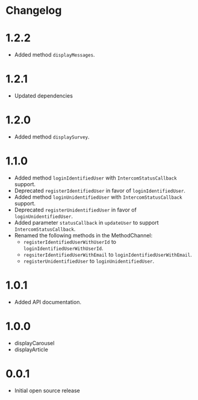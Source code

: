 # Changelog

# 1.2.2

- Added method `displayMessages`.

# 1.2.1

- Updated dependencies

# 1.2.0

- Added method `displaySurvey`.

# 1.1.0

- Added method `loginIdentifiedUser` with `IntercomStatusCallback` support.
- Deprecated `registerIdentifiedUser` in favor of `loginIdentifiedUser`.
- Added method `loginUnidentifiedUser` with `IntercomStatusCallback` support.
- Deprecated `registerUnidentifiedUser` in favor of `loginUnidentifiedUser`.
- Added parameter `statusCallback` in `updateUser` to support `IntercomStatusCallback`.
- Renamed the following methods in the MethodChannel:
    - `registerIdentifiedUserWithUserId` to `loginIdentifiedUserWithUserId`.
    - `regsiterIdentifiedUserWithEmail` to `loginIdentifiedUserWithEmail`.
    - `registerUnidentifiedUser` to `loginUnidentifiedUser`.

# 1.0.1

- Added API documentation.

# 1.0.0

- displayCarousel
- displayArticle

# 0.0.1

- Initial open source release
